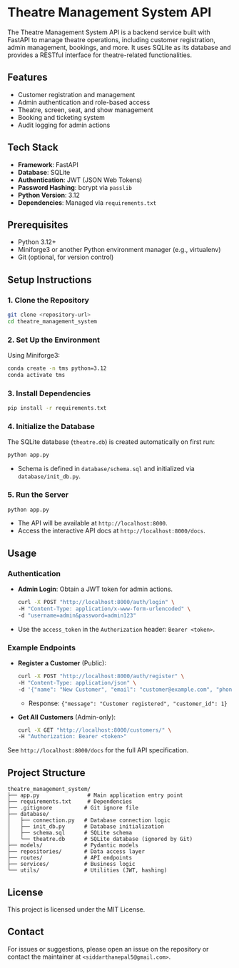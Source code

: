 # Theatre Management System API

The Theatre Management System API is a backend service built with FastAPI to manage theatre operations, including customer registration, admin management, bookings, and more. It uses SQLite as its database and provides a RESTful interface for theatre-related functionalities.

## Features
- Customer registration and management
- Admin authentication and role-based access
- Theatre, screen, seat, and show management
- Booking and ticketing system
- Audit logging for admin actions

## Tech Stack
- **Framework**: FastAPI
- **Database**: SQLite
- **Authentication**: JWT (JSON Web Tokens)
- **Password Hashing**: bcrypt via `passlib`
- **Python Version**: 3.12
- **Dependencies**: Managed via `requirements.txt`

## Prerequisites
- Python 3.12+
- Miniforge3 or another Python environment manager (e.g., virtualenv)
- Git (optional, for version control)

## Setup Instructions

### 1. Clone the Repository
```bash
git clone <repository-url>
cd theatre_management_system
```

### 2. Set Up the Environment
Using Miniforge3:
```bash
conda create -n tms python=3.12
conda activate tms
```

### 3. Install Dependencies
```bash
pip install -r requirements.txt
```

### 4. Initialize the Database
The SQLite database (`theatre.db`) is created automatically on first run:
```bash
python app.py
```
- Schema is defined in `database/schema.sql` and initialized via `database/init_db.py`.

### 5. Run the Server
```bash
python app.py
```
- The API will be available at `http://localhost:8000`.
- Access the interactive API docs at `http://localhost:8000/docs`.

## Usage

### Authentication
- **Admin Login**: Obtain a JWT token for admin actions.
  ```bash
  curl -X POST "http://localhost:8000/auth/login" \
  -H "Content-Type: application/x-www-form-urlencoded" \
  -d "username=admin&password=admin123"
  ```
- Use the `access_token` in the `Authorization` header: `Bearer <token>`.

### Example Endpoints
- **Register a Customer** (Public):
  ```bash
  curl -X POST "http://localhost:8000/auth/register" \
  -H "Content-Type: application/json" \
  -d '{"name": "New Customer", "email": "customer@example.com", "phone_number": "9876543210", "username": "newcustomer", "password": "cust123"}'
  ```
  - Response: `{"message": "Customer registered", "customer_id": 1}`

- **Get All Customers** (Admin-only):
  ```bash
  curl -X GET "http://localhost:8000/customers/" \
  -H "Authorization: Bearer <token>"
  ```

See `http://localhost:8000/docs` for the full API specification.

## Project Structure
```
theatre_management_system/
├── app.py               # Main application entry point
├── requirements.txt     # Dependencies
├── .gitignore          # Git ignore file
├── database/
│   ├── connection.py   # Database connection logic
│   ├── init_db.py      # Database initialization
│   ├── schema.sql      # SQLite schema
│   └── theatre.db      # SQLite database (ignored by Git)
├── models/             # Pydantic models
├── repositories/       # Data access layer
├── routes/             # API endpoints
├── services/           # Business logic
└── utils/              # Utilities (JWT, hashing)
```

## License
This project is licensed under the MIT License.

## Contact
For issues or suggestions, please open an issue on the repository or contact the maintainer at `<siddarthanepal5@gmail.com>`.